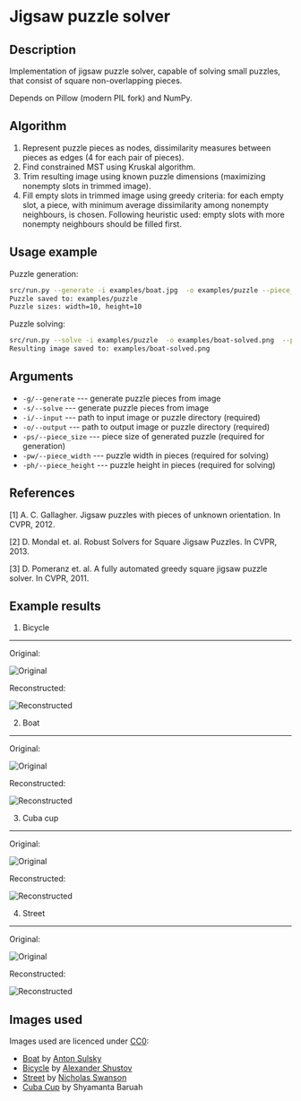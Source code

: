 Jigsaw puzzle solver
=====================
Description
----------
Implementation of jigsaw puzzle solver, capable of solving small puzzles, that consist of square non-overlapping pieces.

Depends on Pillow (modern PIL fork) and NumPy.

Algorithm
---------
1. Represent puzzle pieces as nodes, dissimilarity measures between pieces as edges (4 for each pair of pieces).
2. Find constrained MST using Kruskal algorithm.
3. Trim resulting image using known puzzle dimensions (maximizing nonempty slots in trimmed image).
4. Fill empty slots in trimmed image using greedy criteria: for each empty slot, a piece, with minimum average dissimilarity among nonempty neighbours, is chosen. Following heuristic used: empty slots with more nonempty neighbours should be filled first.

Usage example
---------
Puzzle generation:

```bash
src/run.py --generate -i examples/boat.jpg  -o examples/puzzle --piece_size 40
Puzzle saved to: examples/puzzle
Puzzle sizes: width=10, height=10
```

Puzzle solving:

```bash
src/run.py --solve -i examples/puzzle  -o examples/boat-solved.png  --puzzle_width 10 --puzzle_height 10
Resulting image saved to: examples/boat-solved.png
```
Arguments
---------
* ```-g/--generate``` --- generate puzzle pieces from image
* ```-s/--solve``` --- generate puzzle pieces from image
* ```-i/--input``` --- path to input image or puzzle directory (required)
* ```-o/--output``` --- path to output image or puzzle directory (required)
* ```-ps/--piece_size``` --- piece size of generated puzzle (required for generation)
* ```-pw/--piece_width``` --- puzzle width in pieces (required for solving)
* ```-ph/--piece_height``` --- puzzle height in pieces (required for solving)

References
--------
[1] A. C. Gallagher. Jigsaw puzzles with pieces of unknown orientation. In CVPR, 2012.

[2] D. Mondal et. al. Robust Solvers for Square Jigsaw Puzzles. In CVPR, 2013.

[3] D. Pomeranz et. al. A fully automated greedy square jigsaw puzzle solver. In CVPR, 2011.

Example results
------------
1. Bicycle
----
Original:

![Original](https://dl-web.dropbox.com/get/Public/bicycle.jpg?w=AABZSUHtiOmiGuSlEdnogy3A_8oAne4rzzVfDvpeKNWilw "Original")

Reconstructed:

![Reconstructed](https://dl-web.dropbox.com/get/Public/bicycle-solved.png?w=AACtTfokxlSsdyTzNZGnCpUtKmwnAHxAUOyFRTuAw1oqAA "Reconstructed")

2. Boat
------
Original:

![Original](https://dl-web.dropbox.com/get/Public/boat.jpg?w=AADK8c2Jv3DmkJXLmkAZ5hv5Xiq8afNwrCPKai6l68tnqA "Original")

Reconstructed:

![Reconstructed](https://dl-web.dropbox.com/get/Public/boat-solved.png?w=AADceE0fgjU-3myuRPFofzEmOwmY_relVYity5ntVP3Jfg "Reconstructed")

3. Cuba cup
------
Original:

![Original](https://dl-web.dropbox.com/get/Public/cuba-cup.jpg?w=AAC6rp3Iwzb-seYrjQaXKIVg9Zthw-lpaM9pE1eLXD3AFQ "Original")

Reconstructed:

![Reconstructed](https://dl-web.dropbox.com/get/Public/cuba-cup-solved.png?w=AACRkyBG2CncbAcf-jkeW_QgbQhJbVoZIHFy3hOGG77KDA "Reconstructed")

4. Street
------
Original:

![Original](https://dl-web.dropbox.com/get/Public/street.jpg?w=AAB7ci15f255vtQIlWFBOOFpmORmaTX5MC4_1BJwIngr-Q "Original")

Reconstructed:

![Reconstructed](https://dl-web.dropbox.com/get/Public/street-solved.png?w=AAAqRkts5kMpznkSWCQk83VusOTFxmdqPxUFjqJQH64BIQ "Reconstructed")


Images used
----------
Images used are licenced under [CC0](http://creativecommons.org/choose/zero):

* [Boat](http://www.flickr.com/photos/discomethod/2617006566/in/set-72157635620513053) by [Anton Sulsky](http://www.flickr.com/photos/discomethod/sets/72157635620513053/)
* [Bicycle](http://500px.com/photo/44926838) by [Alexander Shustov](http://www.shustov.eu/)
* [Street](http://unsplash.com/post/55904570745/download-by-nicholas-swanson) by [Nicholas Swanson](http://nicholasswanson.com/)
* [Cuba Cup](http://unsplash.com/post/54230079570/download-by-shyamanta-baruah) by Shyamanta Baruah